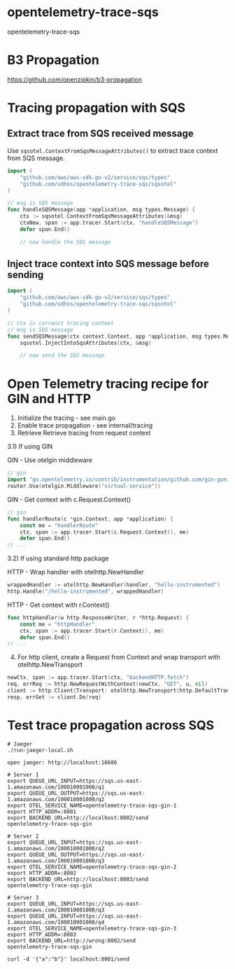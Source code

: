 # opentelemetry-trace-sqs

opentelemetry-trace-sqs

# B3 Propagation

https://github.com/openzipkin/b3-propagation

# Tracing propagation with SQS

## Extract trace from SQS received message

Use `sqsotel.ContextFromSqsMessageAttributes()` to extract trace context from SQS message.

```go
import (
    "github.com/aws/aws-sdk-go-v2/service/sqs/types"
    "github.com/udhos/opentelemetry-trace-sqs/sqsotel"
)

// msg is SQS message
func handleSQSMessage(app *application, msg types.Message) {
	ctx := sqsotel.ContextFromSqsMessageAttributes(&msg)
	ctxNew, span := app.tracer.Start(ctx, "handleSQSMessage")
	defer span.End()

    // now handle the SQS message
```

## Inject trace context into SQS message before sending

```go
import (
    "github.com/aws/aws-sdk-go-v2/service/sqs/types"
    "github.com/udhos/opentelemetry-trace-sqs/sqsotel"
)

// ctx is currenct tracing context
// msg is SQS message
func sendSQSMessage(ctx context.Context, app *application, msg types.Message) {
    sqsotel.InjectIntoSqsAttributes(ctx, &msg)

    // now send the SQS message
```


# Open Telemetry tracing recipe for GIN and HTTP

1) Initialize the tracing - see main.go
2) Enable trace propagation - see internal/tracing
3) Retrieve Retrieve tracing from request context

3.1) If using GIN

GIN - Use otelgin middleware

```go
// gin
import "go.opentelemetry.io/contrib/instrumentation/github.com/gin-gonic/gin/otelgin"
router.Use(otelgin.Middleware("virtual-service"))
```

GIN - Get context with c.Request.Context()

```go
// gin
func handlerRoute(c *gin.Context, app *application) {
	const me = "handlerRoute"
	ctx, span := app.tracer.Start(c.Request.Context(), me)
	defer span.End()
// ...
```

3.2) If using standard http package

HTTP - Wrap handler with otelhttp.NewHandler

```go
wrappedHandler := otelhttp.NewHandler(handler, "hello-instrumented")
http.Handle("/hello-instrumented", wrappedHandler)
```

HTTP - Get context with r.Context()

```go
func httpHandler(w http.ResponseWriter, r *http.Request) {
    const me = "httpHandler"
	ctx, span := app.tracer.Start(r.Context(), me)
	defer span.End()
// ...
```

4) For http client, create a Request from Context and wrap transport with otelhttp.NewTransport

```go
newCtx, span := app.tracer.Start(ctx, "backendHTTP.fetch")
req, errReq := http.NewRequestWithContext(newCtx, "GET", u, nil)
client := http.Client{Transport: otelhttp.NewTransport(http.DefaultTransport)}
resp, errGet := client.Do(req)
```

# Test trace propagation across SQS

```
# Jaeger
./run-jaeger-local.sh

open jaeger: http://localhost:16686

# Server 1
export QUEUE_URL_INPUT=https://sqs.us-east-1.amazonaws.com/100010001000/q1
export QUEUE_URL_OUTPUT=https://sqs.us-east-1.amazonaws.com/100010001000/q2
export OTEL_SERVICE_NAME=opentelemetry-trace-sqs-gin-1
export HTTP_ADDR=:8001
export BACKEND_URL=http://localhost:8002/send
opentelemetry-trace-sqs-gin

# Server 2
export QUEUE_URL_INPUT=https://sqs.us-east-1.amazonaws.com/100010001000/q2
export QUEUE_URL_OUTPUT=https://sqs.us-east-1.amazonaws.com/100010001000/q3
export OTEL_SERVICE_NAME=opentelemetry-trace-sqs-gin-2
export HTTP_ADDR=:8002
export BACKEND_URL=http://localhost:8003/send
opentelemetry-trace-sqs-gin

# Server 3
export QUEUE_URL_INPUT=https://sqs.us-east-1.amazonaws.com/100010001000/q3
export QUEUE_URL_INPUT=https://sqs.us-east-1.amazonaws.com/100010001000/q4
export OTEL_SERVICE_NAME=opentelemetry-trace-sqs-gin-3
export HTTP_ADDR=:8003
export BACKEND_URL=http://wrong:8002/send
opentelemetry-trace-sqs-gin

curl -d '{"a":"b"}' localhost:8001/send
```